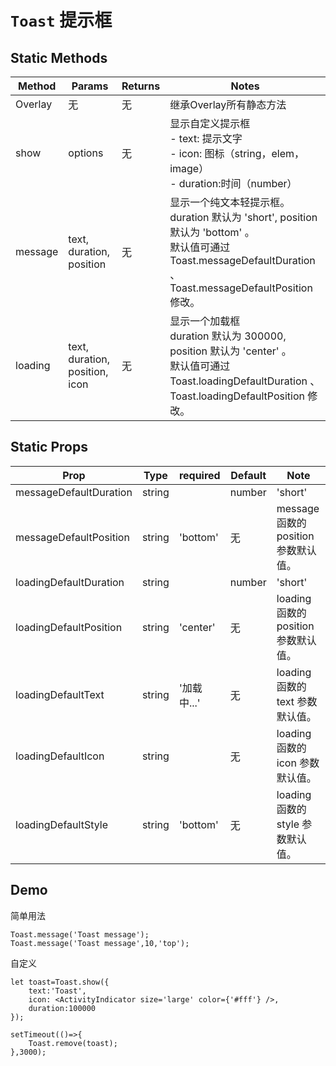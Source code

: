 <!--
 * @Descripttion: 
 * @version: 
 * @Author: xieruizhi
 * @Date: 2019-09-24 15:28:09
 * @LastEditors  : xieruizhi
 * @LastEditTime : 2019-12-29 14:18:15
 -->

# `Toast` 提示框

## Static Methods
| Method | Params | Returns | Notes |
|---|---|---|---|
| Overlay | 无 | 无 | 继承Overlay所有静态方法 |
| show | options | 无 | 显示自定义提示框 <br> - text: 提示文字 <br>- icon: 图标（string，elem，image） <br> - duration:时间（number） |
| message | text, duration, position | 无 | 显示一个纯文本轻提示框。<br> duration 默认为 'short', position 默认为 'bottom' 。<br>默认值可通过 Toast.messageDefaultDuration 、 Toast.messageDefaultPosition 修改。 | 
| loading | text, duration, position, icon | 无 | 显示一个加载框 <br> duration 默认为 300000, position 默认为 'center' 。<br>默认值可通过 Toast.loadingDefaultDuration 、 Toast.loadingDefaultPosition 修改。 | 


## Static Props
| Prop | Type | required | Default | Note |
|---|---|---|---|---|
| messageDefaultDuration | string || number| 'short' | 无| message 函数的 duration 参数默认值。 |
| messageDefaultPosition | string  | 'bottom' | 无| message 函数的 position 参数默认值。 |
| loadingDefaultDuration | string || number | 'short' | 无| duration 函数的 duration 参数默认值。 |
| loadingDefaultPosition | string | 'center' | 无| loading 函数的 position 参数默认值。 |
| loadingDefaultText | string | '加载中...' | 无| loading 函数的 text 参数默认值。 |
| loadingDefaultIcon | string |  | 无 | loading 函数的 icon 参数默认值。 |
| loadingDefaultStyle | string | 'bottom' | 无| loading 函数的 style 参数默认值。 |

## Demo

简单用法
```
Toast.message('Toast message');
Toast.message('Toast message',10,'top');

```

自定义

```
let toast=Toast.show({
    text:'Toast',
    icon: <ActivityIndicator size='large' color={'#fff'} />,
    duration:100000
});

setTimeout(()=>{
    Toast.remove(toast);
},3000);

```
